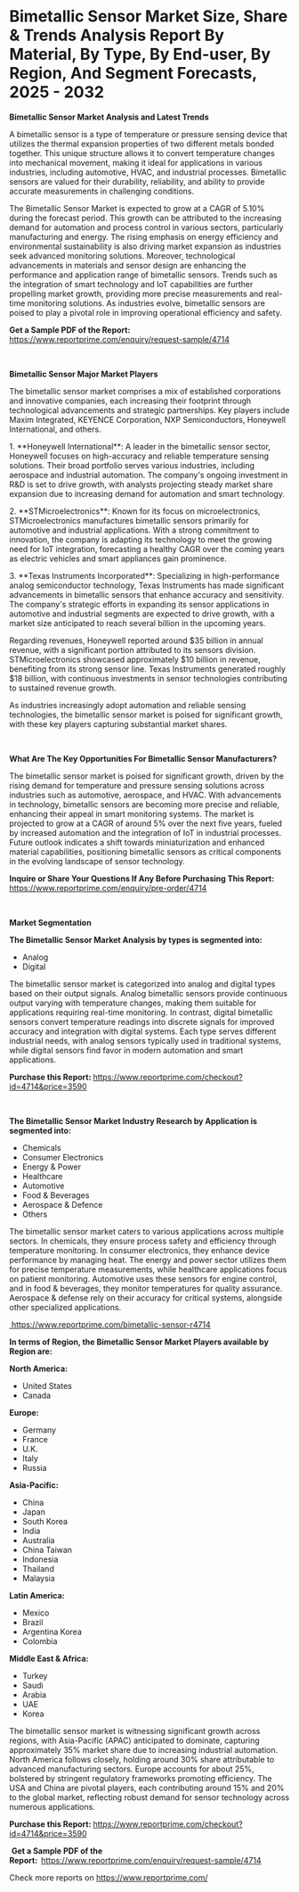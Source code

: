 <p><h1>Bimetallic Sensor Market Size, Share & Trends Analysis Report By Material, By Type, By End-user, By Region, And Segment Forecasts, 2025 - 2032</h1></p><p><strong>Bimetallic Sensor Market Analysis and Latest Trends</strong></p>
<p><p>A bimetallic sensor is a type of temperature or pressure sensing device that utilizes the thermal expansion properties of two different metals bonded together. This unique structure allows it to convert temperature changes into mechanical movement, making it ideal for applications in various industries, including automotive, HVAC, and industrial processes. Bimetallic sensors are valued for their durability, reliability, and ability to provide accurate measurements in challenging conditions.</p><p>The Bimetallic Sensor Market is expected to grow at a CAGR of 5.10% during the forecast period. This growth can be attributed to the increasing demand for automation and process control in various sectors, particularly manufacturing and energy. The rising emphasis on energy efficiency and environmental sustainability is also driving market expansion as industries seek advanced monitoring solutions. Moreover, technological advancements in materials and sensor design are enhancing the performance and application range of bimetallic sensors. Trends such as the integration of smart technology and IoT capabilities are further propelling market growth, providing more precise measurements and real-time monitoring solutions. As industries evolve, bimetallic sensors are poised to play a pivotal role in improving operational efficiency and safety.</p></p>
<p><strong>Get a Sample PDF of the Report:&nbsp;</strong> <a href="https://www.reportprime.com/enquiry/request-sample/4714?utm_campaign=3510&utm_medium=2&utm_source=Github&utm_content=ia&utm_term=19032025&utm_id=bimetallic-sensor">https://www.reportprime.com/enquiry/request-sample/4714</a></p>
<p>&nbsp;</p>
<p><strong>Bimetallic Sensor Major Market Players</strong></p>
<p><p>The bimetallic sensor market comprises a mix of established corporations and innovative companies, each increasing their footprint through technological advancements and strategic partnerships. Key players include Maxim Integrated, KEYENCE Corporation, NXP Semiconductors, Honeywell International, and others.</p><p>1. **Honeywell International**: A leader in the bimetallic sensor sector, Honeywell focuses on high-accuracy and reliable temperature sensing solutions. Their broad portfolio serves various industries, including aerospace and industrial automation. The company's ongoing investment in R&D is set to drive growth, with analysts projecting steady market share expansion due to increasing demand for automation and smart technology.</p><p>2. **STMicroelectronics**: Known for its focus on microelectronics, STMicroelectronics manufactures bimetallic sensors primarily for automotive and industrial applications. With a strong commitment to innovation, the company is adapting its technology to meet the growing need for IoT integration, forecasting a healthy CAGR over the coming years as electric vehicles and smart appliances gain prominence.</p><p>3. **Texas Instruments Incorporated**: Specializing in high-performance analog semiconductor technology, Texas Instruments has made significant advancements in bimetallic sensors that enhance accuracy and sensitivity. The company's strategic efforts in expanding its sensor applications in automotive and industrial segments are expected to drive growth, with a market size anticipated to reach several billion in the upcoming years.</p><p>Regarding revenues, Honeywell reported around $35 billion in annual revenue, with a significant portion attributed to its sensors division. STMicroelectronics showcased approximately $10 billion in revenue, benefiting from its strong sensor line. Texas Instruments generated roughly $18 billion, with continuous investments in sensor technologies contributing to sustained revenue growth. </p><p>As industries increasingly adopt automation and reliable sensing technologies, the bimetallic sensor market is poised for significant growth, with these key players capturing substantial market shares.</p></p>
<p>&nbsp;</p>
<p><strong>What Are The Key Opportunities For Bimetallic Sensor Manufacturers?</strong></p>
<p><p>The bimetallic sensor market is poised for significant growth, driven by the rising demand for temperature and pressure sensing solutions across industries such as automotive, aerospace, and HVAC. With advancements in technology, bimetallic sensors are becoming more precise and reliable, enhancing their appeal in smart monitoring systems. The market is projected to grow at a CAGR of around 5% over the next five years, fueled by increased automation and the integration of IoT in industrial processes. Future outlook indicates a shift towards miniaturization and enhanced material capabilities, positioning bimetallic sensors as critical components in the evolving landscape of sensor technology.</p></p>
<p><strong>Inquire or Share Your Questions If Any Before Purchasing This Report:</strong> <a href="https://www.reportprime.com/enquiry/pre-order/4714?utm_campaign=3510&utm_medium=2&utm_source=Github&utm_content=ia&utm_term=19032025&utm_id=bimetallic-sensor">https://www.reportprime.com/enquiry/pre-order/4714</a></p>
<p>&nbsp;</p>
<p><strong>Market Segmentation</strong></p>
<p><strong>The Bimetallic Sensor Market Analysis by types is segmented into:</strong></p>
<p><ul><li>Analog</li><li>Digital</li></ul></p>
<p><p>The bimetallic sensor market is categorized into analog and digital types based on their output signals. Analog bimetallic sensors provide continuous output varying with temperature changes, making them suitable for applications requiring real-time monitoring. In contrast, digital bimetallic sensors convert temperature readings into discrete signals for improved accuracy and integration with digital systems. Each type serves different industrial needs, with analog sensors typically used in traditional systems, while digital sensors find favor in modern automation and smart applications.</p></p>
<p><strong>Purchase this Report:&nbsp;</strong><a href="https://www.reportprime.com/checkout?id=4714&price=3590&utm_campaign=3510&utm_medium=2&utm_source=Github&utm_content=ia&utm_term=19032025&utm_id=bimetallic-sensor">https://www.reportprime.com/checkout?id=4714&price=3590</a></p>
<p>&nbsp;</p>
<p><strong>The Bimetallic Sensor Market Industry Research by Application is segmented into:</strong></p>
<p><ul><li>Chemicals</li><li>Consumer Electronics</li><li>Energy & Power</li><li>Healthcare</li><li>Automotive</li><li>Food & Beverages</li><li>Aerospace & Defence</li><li>Others</li></ul></p>
<p><p>The bimetallic sensor market caters to various applications across multiple sectors. In chemicals, they ensure process safety and efficiency through temperature monitoring. In consumer electronics, they enhance device performance by managing heat. The energy and power sector utilizes them for precise temperature measurements, while healthcare applications focus on patient monitoring. Automotive uses these sensors for engine control, and in food & beverages, they monitor temperatures for quality assurance. Aerospace & defense rely on their accuracy for critical systems, alongside other specialized applications.</p></p>
<p><a href="https://www.reportprime.com/bimetallic-sensor-r4714?utm_campaign=3510&utm_medium=2&utm_source=Github&utm_content=ia&utm_term=19032025&utm_id=bimetallic-sensor">&nbsp;https://www.reportprime.com/bimetallic-sensor-r4714</a></p>
<p><strong>In terms of Region, the Bimetallic Sensor Market Players available by Region are:</strong></p>
<p>
    <p> <strong> North America: </strong>
        <ul>
            <li>United States</li>
            <li>Canada</li>
        </ul>
        </p> 
    <p> <strong> Europe: </strong>
        <ul>
            <li>Germany</li>
            <li>France</li>
            <li>U.K.</li>
            <li>Italy</li>
            <li>Russia</li>
        </ul>
        </p> 
    <p> <strong> Asia-Pacific: </strong>
        <ul>
            <li>China</li>
            <li>Japan</li>
            <li>South Korea</li>
            <li>India</li>
            <li>Australia</li>
            <li>China Taiwan</li>
            <li>Indonesia</li>
            <li>Thailand</li>
            <li>Malaysia</li>
        </ul>
        </p> 
    <p> <strong> Latin America: </strong>
        <ul>
            <li>Mexico</li>
            <li>Brazil</li>
            <li>Argentina Korea</li>
            <li>Colombia</li>
        </ul>
        </p> 
    <p> <strong> Middle East & Africa: </strong>
        <ul>
            <li>Turkey</li>
            <li>Saudi</li>
            <li>Arabia</li>
            <li>UAE</li>
            <li>Korea</li>
        </ul>
    </p>
    </p>
<p><p>The bimetallic sensor market is witnessing significant growth across regions, with Asia-Pacific (APAC) anticipated to dominate, capturing approximately 35% market share due to increasing industrial automation. North America follows closely, holding around 30% share attributable to advanced manufacturing sectors. Europe accounts for about 25%, bolstered by stringent regulatory frameworks promoting efficiency. The USA and China are pivotal players, each contributing around 15% and 20% to the global market, reflecting robust demand for sensor technology across numerous applications.</p></p>
<p><strong>Purchase this Report: </strong><a href="https://www.reportprime.com/checkout?id=4714&price=3590&utm_campaign=3510&utm_medium=2&utm_source=Github&utm_content=ia&utm_term=19032025&utm_id=bimetallic-sensor">https://www.reportprime.com/checkout?id=4714&price=3590</a></p>
<p>&nbsp;<strong>Get a Sample PDF of the Report:&nbsp;&nbsp;</strong><a href="https://www.reportprime.com/enquiry/request-sample/4714?utm_campaign=3510&utm_medium=2&utm_source=Github&utm_content=ia&utm_term=19032025&utm_id=bimetallic-sensor">https://www.reportprime.com/enquiry/request-sample/4714</a></p>
<p><strong></strong></p>
<p>Check more reports on <a href="https://www.reportprime.com/?utm_campaign=3510&utm_medium=2&utm_source=Github&utm_content=ia&utm_term=19032025&utm_id=bimetallic-sensor">https://www.reportprime.com/</a></p>